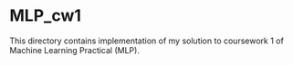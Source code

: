 # MLP_cw1
This directory contains implementation of my solution to coursework 1 of Machine Learning Practical (MLP).
